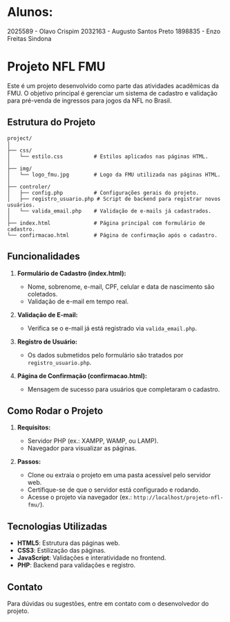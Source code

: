 # Alunos:

2025589 - Olavo Crispim
2032163 - Augusto Santos Preto
1898835 - Enzo Freitas Sindona

# Projeto NFL FMU

Este é um projeto desenvolvido como parte das atividades acadêmicas da FMU. O objetivo principal é gerenciar um sistema de cadastro e validação para pré-venda de ingressos para jogos da NFL no Brasil.

## Estrutura do Projeto

```
project/
│
├── css/
│   └── estilo.css          # Estilos aplicados nas páginas HTML.
│
├── img/
│   └── logo_fmu.jpg        # Logo da FMU utilizada nas páginas HTML.
│
├── controler/
│   ├── config.php          # Configurações gerais do projeto.
│   ├── registro_usuario.php # Script de backend para registrar novos usuários.
│   └── valida_email.php    # Validação de e-mails já cadastrados.
│
├── index.html              # Página principal com formulário de cadastro.
└── confirmacao.html        # Página de confirmação após o cadastro.
```

## Funcionalidades

1. **Formulário de Cadastro (index.html):**

   - Nome, sobrenome, e-mail, CPF, celular e data de nascimento são coletados.
   - Validação de e-mail em tempo real.

2. **Validação de E-mail:**

   - Verifica se o e-mail já está registrado via `valida_email.php`.

3. **Registro de Usuário:**

   - Os dados submetidos pelo formulário são tratados por `registro_usuario.php`.

4. **Página de Confirmação (confirmacao.html):**
   - Mensagem de sucesso para usuários que completaram o cadastro.

## Como Rodar o Projeto

1. **Requisitos:**

   - Servidor PHP (ex.: XAMPP, WAMP, ou LAMP).
   - Navegador para visualizar as páginas.

2. **Passos:**
   - Clone ou extraia o projeto em uma pasta acessível pelo servidor web.
   - Certifique-se de que o servidor está configurado e rodando.
   - Acesse o projeto via navegador (ex.: `http://localhost/projeto-nfl-fmu/`).

## Tecnologias Utilizadas

- **HTML5**: Estrutura das páginas web.
- **CSS3**: Estilização das páginas.
- **JavaScript**: Validações e interatividade no frontend.
- **PHP**: Backend para validações e registro.

## Contato

Para dúvidas ou sugestões, entre em contato com o desenvolvedor do projeto.
